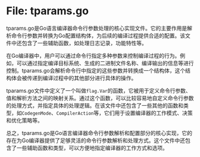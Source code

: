 # File: tparams.go

tparams.go是Go语言编译器命令行参数处理的核心实现文件。它的主要作用是解析命令行参数并转换为Go配置结构体，为后续的编译过程提供合适的配置。该文件中还包含了一些辅助函数，如处理日志记录，功能特性等。

在Go编译器中，用户可以通过命令行指定多种参数来控制编译过程的行为。例如，可以通过指定编译目标系统、生成的二进制文件名称、编译输出的信息等进行控制。tparams.go会解析命令行中指定的这些参数并转换成一个结构体，这个结构体会被传递到编译过程中的其他部分进行具体的操作。

tparams.go文件中定义了一个叫做`flag.Var`的函数，它被用于定义命令行参数、值和解析方法之间的映射关系。通过这个函数，可以比较容易地自定义命令行参数的处理方式，并指定具体的处理逻辑。在该文件中还包含了一些其他的函数和类型，如`CodegenMode`、`CompilerAction`等，它们用于设置编译器的工作模式、决策和优化策略等。

总之，tparams.go是Go语言编译器命令行参数解析和配置部分的核心实现，它的存在为Go编译器提供了足够灵活的命令行参数解析和处理方式。这个文件中还包含了一些辅助函数和类型，可以方便地指定编译器的工作方式和选项。

